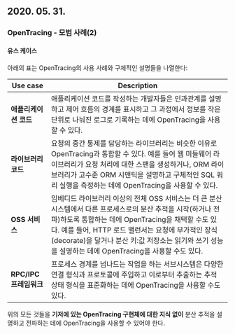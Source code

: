 ## 2020. 05. 31.

### OpenTracing - 모범 사례(2)

#### 유스 케이스

아래의 표는 OpenTracing의 사용 사례와 구체적인 설명들을 나열한다:

| Use case               | Description                                                  |
| ---------------------- | ------------------------------------------------------------ |
| **애플리케이션 코드**  | 애플리케이션 코드를 작성하는 개발자들은 인과관계를 설명하고 제어 흐름의 경계를 표시하고 그 과정에서 정보를 작은 단위로 나눠진 로그로 기록하는 데에 OpenTracing을 사용할 수 있다. |
| **라이브러리 코드**    | 요청의 중간 통제를 담당하는 라이브러리는 비슷한 이유로 OpenTracing과 통합할 수 있다. 예를 들어 웹 미들웨어 라이브러리가 요청 처리에 대한 스팬을 생성하거나, ORM 라이브러리가 고수준 ORM 시맨틱을 설명하고 구체적인 SQL 쿼리 실행을 측정하는 데에 OpenTracing을 사용할 수 있다. |
| **OSS 서비스**         | 임베디드 라이브러리 이상의 전체 OSS 서비스는 더 큰 분산 시스템에서 다른 프로세스로의 분산 추적을 시작(하거나 전파)하도록 통합하는 데에 OpenTracing을 채택할 수도 있다. 예를 들어, HTTP 로드 밸런서는 요청에 부가적인 장식(decorate)을 달거나 분산 키:값 저장소는 읽기와 쓰기 성능을 설명하는 데에 OpenTracing을 사용할 수도 있다. |
| **RPC/IPC 프레임워크** | 프로세스 경계를 넘나드는 작업을 하는 서브시스템은 다양한 연결 형식과 프로토콜에 주입하고 이로부터 추출하는 추적 상태 형식을 표준화하는 데에 OpenTracing을 사용할 수도 있다. |

위의 모든 것들을 **기저에 있는 OpenTracing 구현체에 대한 지식 없이** 분산 추적을 설명하고 전파하는 데에 OpenTracing을 사용할 수 있어야 한다.

